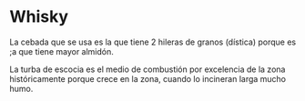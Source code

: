 # Whisky

La cebada que se usa es la que tiene 2 hileras de granos (dística) porque es ;a que tiene mayor almidón.

La turba de escocia es el medio de combustión por excelencia de la zona históricamente porque crece en la zona, cuando lo incineran larga mucho humo.
